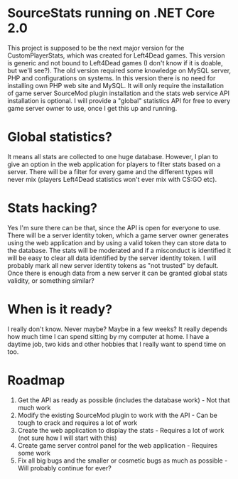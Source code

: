 # SourceStats running on .NET Core 2.0
This project is supposed to be the next major version for the CustomPlayerStats, which was created for Left4Dead games. This version is generic and not bound to Left4Dead games (I don't know if it is doable, but we'll see?). The old version required some knowledge on MySQL server, PHP and configurations on systems. In this version there is no need for installing own PHP web site and MySQL. It will only require the installation of game server SourceMod plugin installation and the stats web service API installation is optional. I will provide a "global" statistics API for free to every game server owner to use, once I get this up and running.

# Global statistics?
It means all stats are collected to one huge database. However, I plan to give an option in the web application for players to filter stats based on a server. There will be a filter for every game and the different types will never mix (players Left4Dead statistics won't ever mix with CS:GO etc).

# Stats hacking?
Yes I'm sure there can be that, since the API is open for everyone to use. There will be a server identity token, which a game server owner generates using the web application and by using a valid token they can store data to the database. The stats will be moderated and if a misconduct is identified it will be easy to clear all data identified by the server identity token. I will probably mark all new server identity tokens as "not trusted" by default. Once there is enough data from a new server it can be granted global stats validity, or something similar?

# When is it ready?
I really don't know. Never maybe? Maybe in a few weeks? It really depends how much time I can spend sitting by my computer at home. I have a daytime job, two kids and other hobbies that I really want to spend time on too.

# Roadmap
1. Get the API as ready as possible (includes the database work) - Not that much work
2. Modify the existing SourceMod plugin to work with the API - Can be tough to crack and requires a lot of work
3. Create the web application to display the stats - Requires a lot of work (not sure how I will start with this)
4. Create game server control panel for the web application - Requires some work
5. Fix all big bugs and the smaller or cosmetic bugs as much as possible - Will probably continue for ever?

